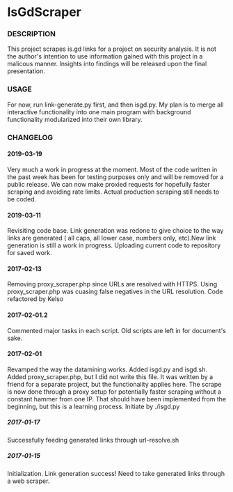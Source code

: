 # IsGdScraper

### DESCRIPTION
This project scrapes is.gd links for a project on security analysis. It is not the author's intention to use information gained with this project in a malicous manner. Insights into findings will be released upon the final presentation.

### USAGE
For now, run link-generate.py first, and then isgd.py. My plan is to merge all interactive functionality into one main program with background functionality modularized into their own library.

### CHANGELOG

#### 2019-03-19
Very much a work in progress at the moment. Most of the code written in the past week has been for testing purposes only and will be removed for a public release. We can now make proxied requests for hopefully faster scraping and avoiding rate limits. Actual production scraping still needs to be coded.

#### 2019-03-11
Revisiting code base. Link generation was redone to give choice to the way links are generated ( all caps, all lower case, numbers only, etc).New link generation is still a work in progress. Uploading current code to repository for saved work.

#### 2017-02-13
Removing proxy_scraper.php since URLs are resolved with HTTPS. Using proxy_scraper.php was cuasing false negatives in the URL resolution.
Code refactored by Kelso

#### 2017-02-01.2
Commented major tasks in each script.
Old scripts are left in for document's sake.

#### 2017-02-01
Revamped the way the datamining works.
Added isgd.py and isgd.sh.
Added proxy_scraper.php, but I did not write this file. It was written by a friend for a separate project, but the functionality applies here.
The scrape is now done through a proxy setup for potentially faster scraping without a constant hammer from one IP.
That should have been implemented from the beginning, but this is a learning process.
Initiate by ./isgd.py

##### 2017-01-17
Successfully feeding generated links through url-resolve.sh

##### 2017-01-15
Initialization.
Link generation success!
Need to take generated links through a web scraper.
